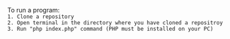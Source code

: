 To run a program:  
`1. Clone a repository`  
`2. Open terminal in the directory where you have cloned a repositroy`  
`3. Run "php index.php" command (PHP must be installed on your PC)`
